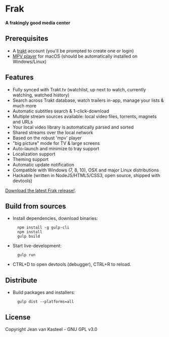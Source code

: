 # Frak

**A frakingly good media center**

## Prerequisites
- A [trakt](https://trakt.tv/) account (you'll be prompted to create one or login)
- [MPV player](https://mpv.io/) for macOS (should be automatically installed on Windows/Linux)

## Features
- Fully synced with Trakt.tv (watchlist, up next to watch, currently watching, watched history)
- Search across Trakt database, watch trailers in-app, manage your lists & much more
- Automatic subtitles search & 1-click-download
- Multiple stream sources available: local video files, torrents, magnets and URLs
- Your local video library is automatically parsed and sorted
- Shared streams over the local network
- Based on the robust 'mpv' player
- "big picture" mode for TV & large screens
- Auto-launch and minimize to tray support
- Localization support
- Theming support
- Automatic update notification
- Compatible with Windows (7, 8, 10), OSX and major Linux distributions
- Hackable (written in NodeJS/HTML5/CSS3, open source, shipped with devtools)

[Download the latest Frak release!](https://github.com/vankasteelj/frak/releases).

## Build from sources
- Install dependencies, download binaries:

        npm install -g gulp-cli
        npm install
        gulp build

- Start live-development:

        gulp run
    
- CTRL+D to open devtools (debugger), CTRL+R to reload.

## Distribute
- Build packages and installers:

        gulp dist --platforms=all
        
        
## License
Copyright Jean van Kasteel - GNU GPL v3.0